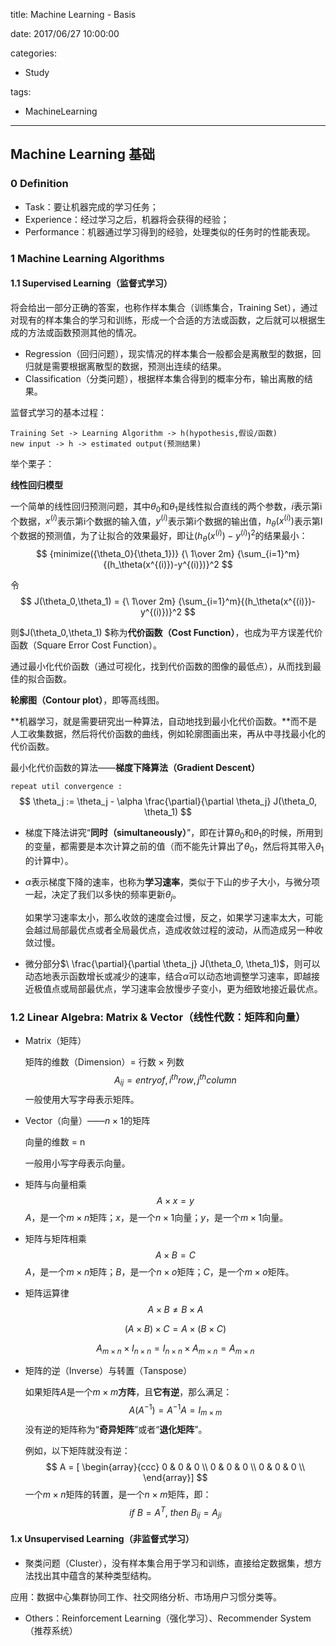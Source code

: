 title: Machine Learning - Basis

date: 2017/06/27 10:00:00

categories:

- Study

tags:

- MachineLearning

---

## Machine Learning 基础

### 0 Definition

- Task：要让机器完成的学习任务；
- Experience：经过学习之后，机器将会获得的经验；
- Performance：机器通过学习得到的经验，处理类似的任务时的性能表现。

### 1 Machine Learning Algorithms

#### 1.1 Supervised Learning（监督式学习）

将会给出一部分正确的答案，也称作样本集合（训练集合，Training Set），通过对现有的样本集合的学习和训练，形成一个合适的方法或函数，之后就可以根据生成的方法或函数预测其他的情况。

- Regression（回归问题），现实情况的样本集合一般都会是离散型的数据，回归就是需要根据离散型的数据，预测出连续的结果。
- Classification（分类问题），根据样本集合得到的概率分布，输出离散的结果。

监督式学习的基本过程：

```
Training Set -> Learning Algorithm -> h(hypothesis,假设/函数)
new input -> h -> estimated output(预测结果)
```

举个栗子：

**线性回归模型**

一个简单的线性回归预测问题，其中$\theta_0$和$\theta_1$是线性拟合直线的两个参数，$i$表示第i个数据，$x^{(i)}$表示第i个数据的输入值，$y^{(i)}$表示第i个数据的输出值，$h_{\theta}(x^{(i)})$表示第I个数据的预测值，为了让拟合的效果最好，即让${(h_\theta(x^{(i)})-y^{(i)})}^2$的结果最小：
$$
{minimize({\theta_0}{\theta_1})} {\ 1\over 2m} {\sum_{i=1}^m}{(h_\theta(x^{(i)})-y^{(i)})}^2
$$


令
$$
J(\theta_0,\theta_1) = {\ 1\over 2m} {\sum_{i=1}^m}{(h_\theta(x^{(i)})-y^{(i)})}^2
$$


则$J(\theta_0,\theta_1) $称为**代价函数（Cost Function）**，也成为平方误差代价函数（Square Error Cost Function）。

通过最小化代价函数（通过可视化，找到代价函数的图像的最低点），从而找到最佳的拟合函数。

**轮廓图（Contour plot）**，即等高线图。

**机器学习，就是需要研究出一种算法，自动地找到最小化代价函数。**而不是人工收集数据，然后将代价函数的曲线，例如轮廓图画出来，再从中寻找最小化的代价函数。

最小化代价函数的算法——**梯度下降算法（Gradient Descent）**

`repeat util convergence :`
$$
\theta_j := \theta_j - \alpha \frac{\partial}{\partial \theta_j} J(\theta_0, \theta_1)
$$

- 梯度下降法讲究“**同时（simultaneously）**”，即在计算$\theta_0$和$\theta_1$的时候，所用到的变量，都需要是本次计算之前的值（而不能先计算出了$\theta_0$，然后将其带入$\theta_1$的计算中）。

- $\alpha$表示梯度下降的速率，也称为**学习速率**，类似于下山的步子大小，与微分项一起，决定了我们以多快的频率更新$\theta_j$。

  如果学习速率太小，那么收敛的速度会过慢，反之，如果学习速率太大，可能会越过局部最优点或者全局最优点，造成收敛过程的波动，从而造成另一种收敛过慢。

- 微分部分$\ \frac{\partial}{\partial \theta_j} J(\theta_0, \theta_1)$，则可以动态地表示函数增长或减少的速率，结合$\alpha$可以动态地调整学习速率，即越接近极值点或局部最优点，学习速率会放慢步子变小，更为细致地接近最优点。

### 1.2 Linear Algebra: Matrix & Vector（线性代数：矩阵和向量） 

- Matrix（矩阵）

  矩阵的维数（Dimension）= 行数 $\times$ 列数
  $$
  A_{ij} = entry of, {i^{th}}row, j^{th}column
  $$
  一般使用大写字母表示矩阵。

- Vector（向量）——$n \times 1$的矩阵

  向量的维数 = n

  一般用小写字母表示向量。

- 矩阵与向量相乘
  $$
  A \times x = y
  $$
  $A$，是一个$m \times n$矩阵；$x$，是一个$n \times 1$向量；$y$，是一个$m \times 1$向量。

- 矩阵与矩阵相乘
  $$
  A \times B = C
  $$
  $A$，是一个$m \times n$矩阵；$B$，是一个$n \times o$矩阵；$C$，是一个$m \times o$矩阵。

- 矩阵运算律
  $$
  A \times B \neq B \times A
  $$

  $$
  (A \times B) \times C = A \times (B \times C)
  $$

  $$
  A_{m \times n} \times I_{n \times n} = I_{n \times n} \times A_{m \times n} = A_{m \times n}
  $$

- 矩阵的逆（Inverse）与转置（Tanspose）

  如果矩阵$A$是一个$m \times m$**方阵**，且**它有逆**，那么满足：
  $$
  A(A^{-1}) = A^{-1}A = I_{m \times m}
  $$
  没有逆的矩阵称为“**奇异矩阵**”或者“**退化矩阵**”。

  例如，以下矩阵就没有逆：
  $$
  A = [ \begin{array}{ccc}
  0 & 0 & 0 \\
  0 & 0 & 0 \\
  0 & 0 & 0 \\
  \end{array}]
  $$
  一个$m \times n$矩阵的转置，是一个$n \times m$矩阵，即：
  $$
  if \ B = A^T,\ then\  B_{ij} = A_{ji} 
  $$



#### 1.x Unsupervised Learning（非监督式学习）

- 聚类问题（Cluster），没有样本集合用于学习和训练，直接给定数据集，想方法找出其中蕴含的某种类型结构。

应用：数据中心集群协同工作、社交网络分析、市场用户习惯分类等。

- Others：Reinforcement Learning（强化学习）、Recommender System（推荐系统）

